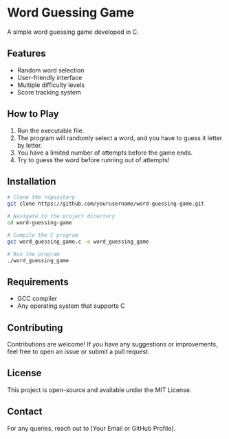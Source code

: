 # Word Guessing Game

A simple word guessing game developed in C.

## Features
- Random word selection
- User-friendly interface
- Multiple difficulty levels
- Score tracking system

## How to Play
1. Run the executable file.
2. The program will randomly select a word, and you have to guess it letter by letter.
3. You have a limited number of attempts before the game ends.
4. Try to guess the word before running out of attempts!

## Installation
```sh
# Clone the repository
git clone https://github.com/yourusername/word-guessing-game.git

# Navigate to the project directory
cd word-guessing-game

# Compile the C program
gcc word_guessing_game.c -o word_guessing_game

# Run the program
./word_guessing_game
```

## Requirements
- GCC compiler
- Any operating system that supports C

## Contributing
Contributions are welcome! If you have any suggestions or improvements, feel free to open an issue or submit a pull request.

## License
This project is open-source and available under the MIT License.

## Contact
For any queries, reach out to [Your Email or GitHub Profile].

